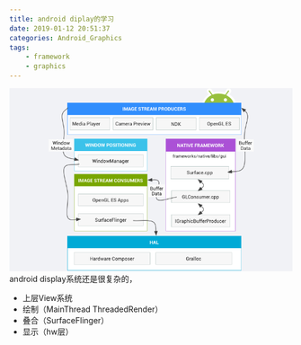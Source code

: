 ```yaml
---
title: android diplay的学习
date: 2019-01-12 20:51:37
categories: Android_Graphics
tags: 
  	- framework
  	- graphics
---
```


![cover](/images/ape_fwk_graphics.png)
android display系统还是很复杂的，

*   上层View系统
*   绘制（MainThread ThreadedRender）
*   叠合（SurfaceFlinger）
*   显示（hw层）